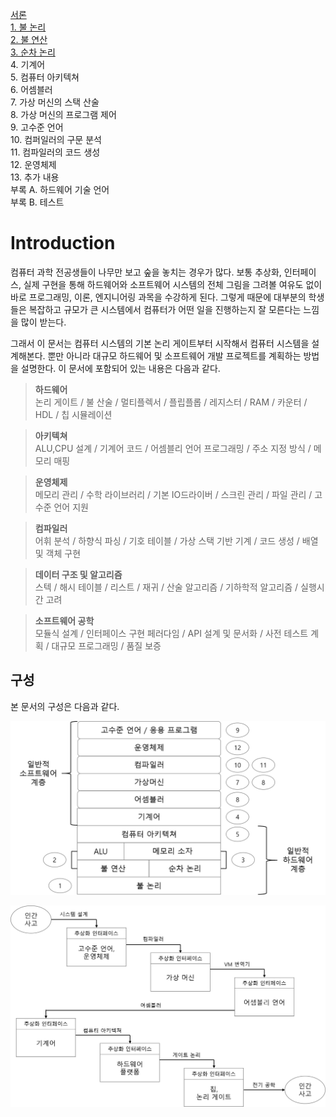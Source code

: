 [서론](#introduction)         
[1. 불 논리](https://github.com/junsu9637/Study/blob/main/Computing%20System/The%20Elements%20Computing%20Systems/Contents/Boolean%20Logic.md#multi-bit-version-of-the-basic-gate)     
[2. 불 연산](https://github.com/junsu9637/Study/blob/main/Computing%20System/The%20Elements%20Computing%20Systems/Contents/Boolean%20operations.md)           
[3. 순차 논리](https://github.com/junsu9637/Study/blob/main/Computing%20System/The%20Elements%20Computing%20Systems/Contents/Sequential%20Logic.md)            
4. 기계어               
5. 컴퓨터 아키텍쳐            
6. 어셈블러              
7. 가상 머신의 스택 산술            
8. 가상 머신의 프로그램 제어             
9. 고수준 언어               
10. 컴퍼일러의 구문 분석             
11. 컴파일러의 코드 생성             
12. 운영체제             
13. 추가 내용             
부록 A. 하드웨어 기술 언어              
부록 B. 테스트            

# Introduction

컴퓨터 과학 전공생들이 나무만 보고 숲을 놓치는 경우가 많다. 보통 추상화, 인터페이스, 실제 구현을 통해 하드웨어와 소프트웨어 시스템의 전체 그림을 그려볼 여유도 없이 바로 프로그래밍, 이론, 엔지니어링 과목을 수강하게 된다. 그렇게 때문에 대부분의 학생들은 복잡하고 규모가 큰 시스템에서 컴퓨터가 어떤 일을 진행하는지 잘 모른다는 느낌을 많이 받는다.

그래서 이 문서는 컴퓨터 시스템의 기본 논리 게이트부터 시작해서 컴퓨터 시스템을 설계해본다. 뿐만 아니라 대규모 하드웨어 및 소프트웨어 개발 프로젝트를 계획하는 방법을 설명한다. 이 문서에 포함되어 있는 내용은 다음과 같다. 

> **하드웨어**      
  논리 게이트 / 불 산술 / 멀티플렉서 / 플립플롭 / 레지스터 / RAM / 카운터 / HDL / 칩 시뮬레이션
  
> **아키텍쳐**      
  ALU,CPU 설계 / 기계어 코드 / 어셈블리 언어 프로그래밍 / 주소 지정 방식 / 메모리 매핑
  
> **운영체제**      
  메모리 관리 / 수학 라이브러리 / 기본 IO드라이버 / 스크린 관리 / 파일 관리 / 고수준 언어 지원
  
> **컴파일러**       
  어휘 분석 / 하향식 파싱 / 기호 테이블 / 가상 스택 기반 기계 / 코드 생성 / 배열 및 객체 구현
  
> **데이터 구조 및 알고리즘**        
  스텍 / 해시 테이블 / 리스트 / 재귀 / 산술 알고리즘 / 기하학적 알고리즘 / 실행시간 고려
  
> **소프트웨어 공학**         
  모듈식 설계 / 인터페이스 구현 페러다임 / API 설계 및 문서화 / 사전 테스트 계획 / 대규모 프로그래밍 / 품질 보증
  
## 구성

본 문서의 구성은 다음과 같다. 

![0.1](https://github.com/junsu9637/Study/blob/main/Computing%20System/The%20Elements%20Computing%20Systems/Image/0.1.png?raw=true)

![0.2](https://github.com/junsu9637/Study/blob/main/Computing%20System/The%20Elements%20Computing%20Systems/Image/0.2.png?raw=true)





  
